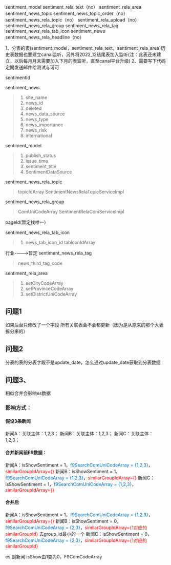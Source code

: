 

sentiment_model
sentiment_rela_text（no）
sentiment_rela_area
sentiment_news_topic
sentiment_news_topic_order（no）
sentiment_news_rela_topic（no）
sentiment_rela_upload（no）
sentiment_news_rela_group
sentiment_news_rela_tag
sentiment_news_rela_tab_icon
sentiment_news
sentiment_news_rela_headline（no）

1、分表的表(sentiment_model，sentiment_rela_text，sentiment_rela_area)历史表数据也要建立canal监听，另外将2022_12结尾表加入监听(注：此表还未建立，以后每月月末需要加入下月的表监听，直至canal平台升级)
2、需要写下代码定期发送邮件给测试与可可   





sentimentId

sentiment_news
>1. site_name
>2. news_id
>3. deleted
>4. news_data_source
>5. news_type
>6. news_importance
>7. news_risk
>8. international

sentiment_model
>1. publish_status
>2. issue_time
>3. sentiment_title
>4. SentimentDataSource

sentiment_news_rela_topic
>topicIdArray    SentimentNewsRelaTopicServiceImpl

sentiment_news_rela_group
>ComUniCodeArray   SentimentRelaComServiceImpl

pageId(暂定找唯一）

sentiment_news_rela_tab_icon
>1. news_tab_icon_id              tablconIdArray

行业---->暂定
sentiment_news_rela_tag
>news_third_tag_code           

sentiment_rela_area

>1. setCityCodeArray
>2. setProvinceCodeArray
>3. setDistrictUniCodeArray



## 问题1 

如果后台只修改了一个字段  所有关联表会不会都更新（因为是从原来的那个大表拆分来的）

## 问题2

分表的表的分表字段不是update_date，怎么通过update_date获取到分表数据

## 问题3、
相似合并会影响es数据

### 影响方式：
#### 假设3条新闻
新闻A：关联主体：1,2,3；
新闻B：关联主体：1,2,3；
新闻C：关联主体：1,2,3；
#### 合并新闻前ES数据：
新闻A：isShowSentiment = 1，<font color="#0070c0">f9SearchComUniCodeArray = {1,2,3}</font>，<font color="#ff0000">similarGroupIdArray={}</font>
新闻B：isShowSentiment = 1，<font color="#0070c0">f9SearchComUniCodeArray = {1,2,3}</font>，<font color="#ff0000">similarGroupIdArray={}</font>
新闻C：isShowSentiment = 1，<font color="#0070c0">f9SearchComUniCodeArray = {1,2,3}</font>，<font color="#ff0000">similarGroupIdArray={}</font>
#### 合并后
新闻A：isShowSentiment = 1，<font color="#0070c0">f9SearchComUniCodeArray = {1,2,3}</font>，<font color="#ff0000">similarGroupIdArray={}</font>
新闻B：isShowSentiment = 0，<font color="#0070c0">f9SearchComUniCodeArray = {2,3}</font>，<font color="#ff0000">similarGroupIdArray={1对应的similarGroupId}</font>
去group_id最小的一个
新闻C：isShowSentiment = 0，<font color="#0070c0">f9SearchComUniCodeArray = {2,3}</font>，<font color="#ff0000">similarGroupIdArray={1对应的similarGroupId}</font>




es 副新闻 isShow由1变为0，F9ComCodeArray

